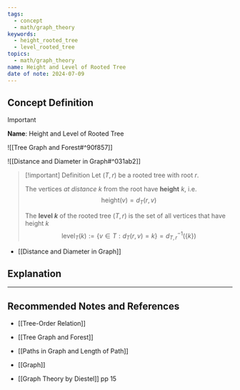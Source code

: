 ```yaml
---
tags:
  - concept
  - math/graph_theory
keywords:
  - height_rooted_tree
  - level_rooted_tree
topics:
  - math/graph_theory
name: Height and Level of Rooted Tree
date of note: 2024-07-09
---
```


## Concept Definition

>[!important]
>**Name**: Height and Level of Rooted Tree

![[Tree Graph and Forest#^90f857]]

![[Distance and Diameter in Graph#^031ab2]]

>[!important] Definition
>Let $(T, r)$  be a rooted tree with root $r$.
>
>The vertices *at distance* $k$ from the root have **height** $k$, i.e.
>$$
> \text{height}(v) =  d_{T}(r, v)
>$$
>
>The **level $k$** of the rooted tree $(T, r)$ is the set of all vertices that have height $k$
>$$
>\text{level}_{T}(k) := \left\{ v\in T:  d_{T}(r, v) = k\right\} = d_{T,r}^{-1}(\left\{ k \right\})
>$$

- [[Distance and Diameter in Graph]]

## Explanation





-----------
##  Recommended Notes and References


- [[Tree-Order Relation]]
- [[Tree Graph and Forest]]

- [[Paths in Graph and Length of Path]]
- [[Graph]]

- [[Graph Theory by Diestel]] pp 15
